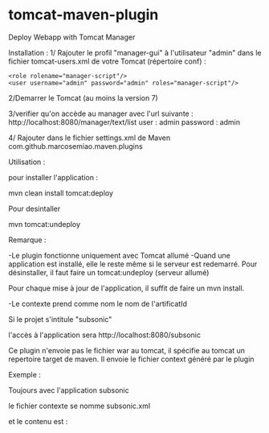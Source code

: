 # tomcat-maven-plugin
Deploy Webapp with Tomcat Manager

Installation :
1/
Rajouter le profil "manager-gui" à l'utilisateur "admin" dans le fichier tomcat-users.xml de votre Tomcat (répertoire conf) :

	<role rolename="manager-script"/>
	<user username="admin" password="admin" roles="manager-script"/>
    
2/Demarrer le Tomcat (au moins la version 7)

3/verifier qu'on accède au manager avec l'url suivante :
http://localhost:8080/manager/text/list
user : admin
password : admin

4/ Rajouter dans le fichier settings.xml de Maven
	<pluginGroups>
		<pluginGroup>com.github.marcosemiao.maven.plugins</pluginGroup>
	</pluginGroups>
    


Utilisation :

pour installer l'application :

mvn clean install tomcat:deploy

Pour desintaller

mvn tomcat:undeploy


Remarque :

-Le plugin fonctionne uniquement avec Tomcat allumé
-Quand une application est installé, elle le reste même si le serveur est redemarré. Pour désinstaller, il faut faire un tomcat:undeploy (serveur allumé)

Pour chaque mise à jour de l'application, il suffit de faire un mvn install.

-Le contexte prend comme nom le nom de l'artificatId

Si le projet s'intitule "subsonic"

l'accès à l'application sera http://localhost:8080/subsonic

Ce plugin n'envoie pas le fichier war au tomcat, il spécifie au tomcat un repertoire target de maven. Il envoie le fichier context généré par le plugin 

Exemple :

Toujours avec l'application subsonic

le fichier contexte se nomme subsonic.xml

et le contenu est :

<?xml version="1.0" encoding="UTF-8"?>
<Context docBase="C:\Perso\dev\workspace\release-5.2.1\subsonic-main\target\subsonic" workDir="C:\Perso\dev\workspace\release-5.2.1\subsonic-main\target\subsonic-workDir" />



